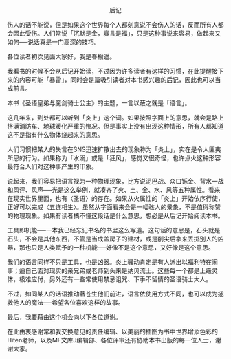 <p align="center">后记</p>

伤人的话不能说，但是如果这个世界每个人都刻意说不会伤人的话，反而所有人都会因此受伤。人们常说「沉默是金，寡言是福」，只是这种事说来容易，做起来又如何──说话真是一门高深的技巧。

各位读者初次见面大家好，我是春榆遥。

我看书的时候不会从后记开始读，不过因为许多读者有这样的习惯，在此提醒接下来的内容可能「暴雷」，同时会是篇吸引读者对本书感兴趣的后记，因此也可以当成前言。

本书《圣语皇弟与魔剑骑士公主》的主题，一言以蔽之就是「语言」。

这几年来，到处都可以听到「炎上」这个词。如果按照字面上的意思，就会是路上挤满消防车、地球暖化严重的惨况。但是事实上没有出现这种情形，所有人都知道这不是指有什么物体烧起来的意思。

人们习惯把某人的失言在SNS迅速扩散出去的现象称为「炎上」，实在是令人匪夷所思的行为。如果称为「水溺」或是「狂风」，感觉又很奇怪，也许点火这种形容最符合人们对这种事产生的印象。

说起来，我们容易把语言视为一种物理现象，比方说泥巴战、众口铄金、背水一战和风评、风声──光是这么举例，就凑齐了火、土、金、水、风等五种属性。看来在现实世界里面，也有〈圣语〉的存在。如果从火属性的「炎上」开始依序行使，正好可以完成〈五连相生〉。虽然从字面看来会是一幅骇人的景象，不是值得称赞的物理现象。如果有读者搞不懂这段话是什么意思，想必是从后记开始阅读本书。

工具即机能──一本我已经忘记书名的书里这么写道。这句话的意思是，石头就是石头，不会是其他东西，不管是当成盖房子的建材，或是削尖后拿来丢掷别人的凶器，那也只是人类赋予的一种机能──好像不是这个意思，又好像是这个意思。

我们的语言同样不只是工具，也是凶器。炎上骚动肯定是有人派出以福利特在闹事；逼自己面对现实的亲兄弟或老师到头来是纳贝流士。这些每一个都是上级灵体，极难应付，另外还有一些常使用禁忌诅咒、下手不留情的圣语骑士大人。

不过，如同某人的话语推动著苍生他们前进，语言依使用方式不同，也可以成为拯救他人的魔法──希望各位喜欢这样的故事。

最后，我要藉由这个机会向以下各位道谢。

在此由衷感谢常和我交换意见的责任编辑、以美丽的插图为书中世界增添色彩的Hiten老师，以及MF文库J编辑部、各位评审还有协助本书出版的每一位人士，谢谢大家。

